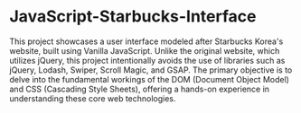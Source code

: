 # JavaScript-Starbucks-Interface
This project showcases a user interface modeled after Starbucks Korea's website, built using Vanilla JavaScript. 
Unlike the original website, which utilizes jQuery, this project intentionally avoids the use of libraries such as jQuery, Lodash, Swiper, Scroll Magic, and GSAP. 
The primary objective is to delve into the fundamental workings of the DOM (Document Object Model) and CSS (Cascading Style Sheets), offering a hands-on experience in understanding these core web technologies.
